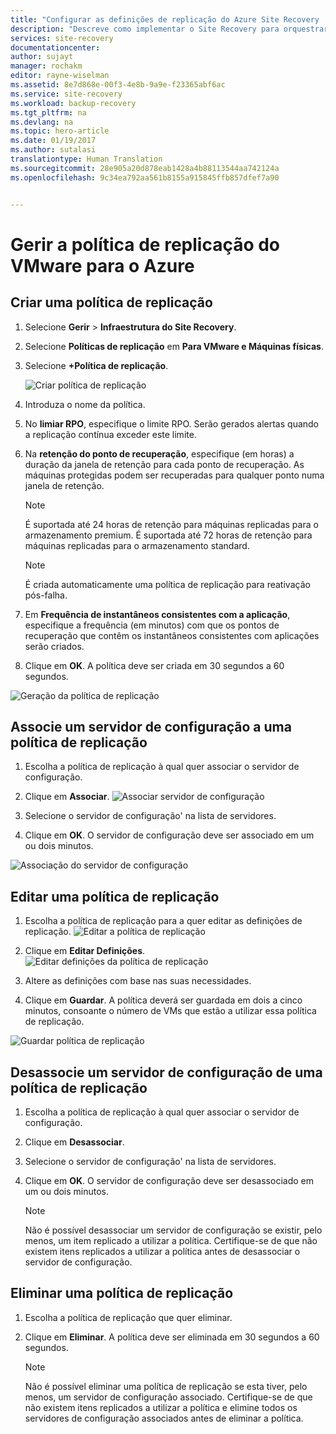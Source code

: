 ```yaml
---
title: "Configurar as definições de replicação do Azure Site Recovery | Microsoft Docs"
description: "Descreve como implementar o Site Recovery para orquestrar a replicação, a ativação pós-falha e a recuperação de VMs de Hyper-V em clouds do VMM para o Azure."
services: site-recovery
documentationcenter: 
author: sujayt
manager: rochakm
editor: rayne-wiselman
ms.assetid: 8e7d868e-00f3-4e8b-9a9e-f23365abf6ac
ms.service: site-recovery
ms.workload: backup-recovery
ms.tgt_pltfrm: na
ms.devlang: na
ms.topic: hero-article
ms.date: 01/19/2017
ms.author: sutalasi
translationtype: Human Translation
ms.sourcegitcommit: 28e905a20d878eab1428a4b88113544aa742124a
ms.openlocfilehash: 9c34ea792aa561b8155a915845ffb857dfef7a90


---
```

# <a name="manage-replication-policy-for-vmware-to-azure"></a>Gerir a política de replicação do VMware para o Azure


## <a name="create-a-replication-policy"></a>Criar uma política de replicação

1. Selecione **Gerir** > **Infraestrutura do Site Recovery**.
2. Selecione **Políticas de replicação** em **Para VMware e Máquinas físicas**.
3. Selecione **+Política de replicação**.

      ![Criar política de replicação](./media/site-recovery-setup-replication-settings-vmware/createpolicy.png)

4. Introduza o nome da política.

5. No **limiar RPO**, especifique o limite RPO. Serão gerados alertas quando a replicação contínua exceder este limite.
6. Na **retenção do ponto de recuperação**, especifique (em horas) a duração da janela de retenção para cada ponto de recuperação. As máquinas protegidas podem ser recuperadas para qualquer ponto numa janela de retenção.

    > [!NOTE]
    > É suportada até 24 horas de retenção para máquinas replicadas para o armazenamento premium. É suportada até 72 horas de retenção para máquinas replicadas para o armazenamento standard.

    > [!NOTE]
    > É criada automaticamente uma política de replicação para reativação pós-falha.

7. Em **Frequência de instantâneos consistentes com a aplicação**, especifique a frequência (em minutos) com que os pontos de recuperação que contêm os instantâneos consistentes com aplicações serão criados.

8. Clique em **OK**. A política deve ser criada em 30 segundos a 60 segundos.

![Geração da política de replicação](./media/site-recovery-setup-replication-settings-vmware/Creating-Policy.png)

## <a name="associate-a-configuration-server-with-a-replication-policy"></a>Associe um servidor de configuração a uma política de replicação
1. Escolha a política de replicação à qual quer associar o servidor de configuração.
2. Clique em **Associar**.
![Associar servidor de configuração](./media/site-recovery-setup-replication-settings-vmware/Associate-CS-1.PNG)

3. Selecione o servidor de configuração' na lista de servidores.
4. Clique em **OK**. O servidor de configuração deve ser associado em um ou dois minutos.

![Associação do servidor de configuração](./media/site-recovery-setup-replication-settings-vmware/Associate-CS-2.png)

## <a name="edit-a-replication-policy"></a>Editar uma política de replicação
1. Escolha a política de replicação para a quer editar as definições de replicação.
![Editar a política de replicação](./media/site-recovery-setup-replication-settings-vmware/Select-Policy.png)

2. Clique em **Editar Definições**.
![Editar definições da política de replicação](./media/site-recovery-setup-replication-settings-vmware/Edit-Policy.png)

3. Altere as definições com base nas suas necessidades.
4. Clique em **Guardar**. A política deverá ser guardada em dois a cinco minutos, consoante o número de VMs que estão a utilizar essa política de replicação.

![Guardar política de replicação](./media/site-recovery-setup-replication-settings-vmware/Save-Policy.png)

## <a name="dissociate-a-configuration-server-from-a-replication-policy"></a>Desassocie um servidor de configuração de uma política de replicação
1. Escolha a política de replicação à qual quer associar o servidor de configuração.
2. Clique em **Desassociar**.
3. Selecione o servidor de configuração' na lista de servidores.
4. Clique em **OK**. O servidor de configuração deve ser desassociado em um ou dois minutos.

    > [!NOTE]
    > Não é possível desassociar um servidor de configuração se existir, pelo menos, um item replicado a utilizar a política. Certifique-se de que não existem itens replicados a utilizar a política antes de desassociar o servidor de configuração.

## <a name="delete-a-replication-policy"></a>Eliminar uma política de replicação

1. Escolha a política de replicação que quer eliminar.
2. Clique em **Eliminar**. A política deve ser eliminada em 30 segundos a 60 segundos.

    > [!NOTE]
    > Não é possível eliminar uma política de replicação se esta tiver, pelo menos, um servidor de configuração associado. Certifique-se de que não existem itens replicados a utilizar a política e elimine todos os servidores de configuração associados antes de eliminar a política.



<!--HONumber=Feb17_HO3-->


